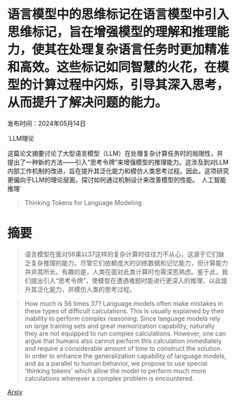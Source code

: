# 语言模型中的思维标记在语言模型中引入思维标记，旨在增强模型的理解和推理能力，使其在处理复杂语言任务时更加精准和高效。这些标记如同智慧的火花，在模型的计算过程中闪烁，引导其深入思考，从而提升了解决问题的能力。

发布时间：2024年05月14日

`LLM理论

这篇论文摘要讨论了大型语言模型（LLM）在处理复杂计算任务时的局限性，并提出了一种新的方法——引入“思考令牌”来增强模型的推理能力。这涉及到对LLM内部工作机制的改进，旨在提升其泛化能力和模仿人类思考过程。因此，这项研究更偏向于LLM的理论层面，探讨如何通过机制设计来改善模型的性能。` `人工智能推理`

> Thinking Tokens for Language Modeling

# 摘要

> 语言模型在面对56乘以37这样的复杂计算时往往力不从心，这源于它们缺乏复杂推理的能力。尽管它们依赖庞大的训练数据和记忆能力，但计算能力并非其所长。有趣的是，人类在面对此类计算时也需深思熟虑。鉴于此，我们提出引入“思考令牌”，使模型在遭遇难题时能进行更深入的推理，以此提升其泛化能力，并模仿人类的思考过程。

> How much is 56 times 37? Language models often make mistakes in these types of difficult calculations. This is usually explained by their inability to perform complex reasoning. Since language models rely on large training sets and great memorization capability, naturally they are not equipped to run complex calculations. However, one can argue that humans also cannot perform this calculation immediately and require a considerable amount of time to construct the solution. In order to enhance the generalization capability of language models, and as a parallel to human behavior, we propose to use special 'thinking tokens' which allow the model to perform much more calculations whenever a complex problem is encountered.

[Arxiv](https://arxiv.org/abs/2405.08644)